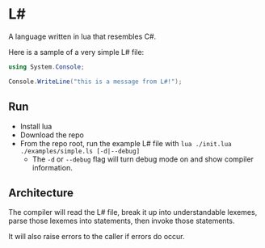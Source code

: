 # L#
A language written in lua that resembles C#.

Here is a sample of a very simple L# file:

```csharp
using System.Console;

Console.WriteLine("this is a message from L#!");
```

## Run
- Install lua
- Download the repo
- From the repo root, run the example L# file with `lua ./init.lua ./examples/simple.ls [-d|--debug]`
    - The `-d` or `--debug` flag will turn debug mode on and show compiler information.

## Architecture
The compiler will read the L# file, break it up into understandable lexemes, parse those lexemes into statements, then invoke those statements.

It will also raise errors to the caller if errors do occur.
